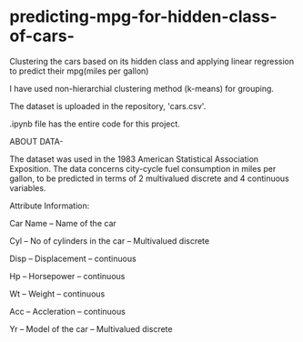 # predicting-mpg-for-hidden-class-of-cars-
Clustering the cars based on its hidden class and applying linear regression to predict their mpg(miles per gallon) 

I have used non-hierarchial clustering method (k-means) for grouping.

The dataset is uploaded in the repository, 'cars.csv'.

.ipynb file has the entire code for this project.


ABOUT DATA-

The dataset was used in the 1983 American Statistical Association Exposition. The data concerns city-cycle fuel consumption in miles per gallon, to be predicted in terms of 2 multivalued discrete and 4 continuous variables.

Attribute Information:

Car Name – Name of the car

Cyl – No of cylinders in the car – Multivalued discrete

Disp – Displacement – continuous

Hp – Horsepower – continuous

Wt – Weight – continuous

Acc – Accleration – continuous

Yr – Model of the car – Multivalued discrete
